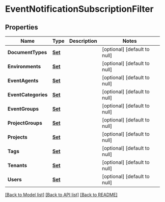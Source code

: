 # EventNotificationSubscriptionFilter
## Properties

Name | Type | Description | Notes
------------ | ------------- | ------------- | -------------
**DocumentTypes** | [**Set**](string.md) |  | [optional] [default to null]
**Environments** | [**Set**](string.md) |  | [optional] [default to null]
**EventAgents** | [**Set**](string.md) |  | [optional] [default to null]
**EventCategories** | [**Set**](string.md) |  | [optional] [default to null]
**EventGroups** | [**Set**](string.md) |  | [optional] [default to null]
**ProjectGroups** | [**Set**](string.md) |  | [optional] [default to null]
**Projects** | [**Set**](string.md) |  | [optional] [default to null]
**Tags** | [**Set**](string.md) |  | [optional] [default to null]
**Tenants** | [**Set**](string.md) |  | [optional] [default to null]
**Users** | [**Set**](string.md) |  | [optional] [default to null]

[[Back to Model list]](../README.md#documentation-for-models) [[Back to API list]](../README.md#documentation-for-api-endpoints) [[Back to README]](../README.md)

